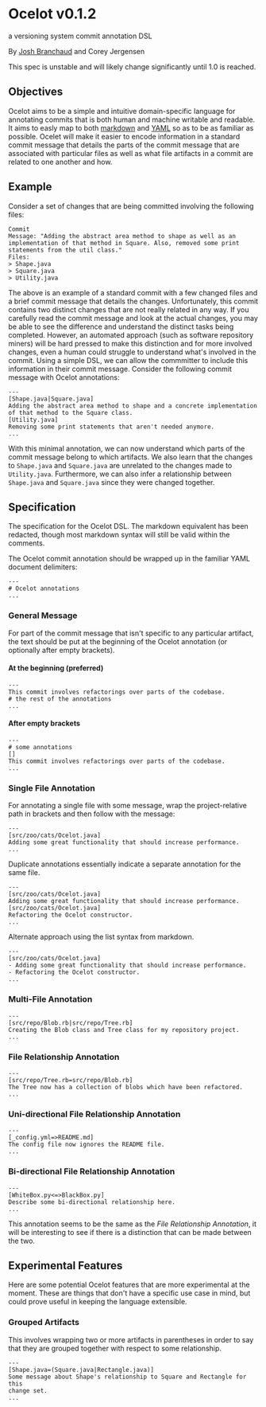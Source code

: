 # Ocelot v0.1.2

a versioning system commit annotation DSL

By [Josh Branchaud](http://joshbranchaud.com) and Corey Jergensen

This spec is unstable and will likely change significantly until 1.0 is
reached.

## Objectives

Ocelot aims to be a simple and intuitive domain-specific language for
annotating commits that is both human and machine writable and readable. It
aims to easly map to both
[markdown](http://daringfireball.net/projects/markdown/)
and [YAML](http://www.yaml.org/) so as to be as familiar as possible.
Ocelet will make it easier to encode information in a standard commit
message that details the parts of the commit message that are associated
with particular files as well as what file artifacts in a commit are related
to one another and how.

## Example

Consider a set of changes that are being committed involving the following
files:

    Commit
    Message: "Adding the abstract area method to shape as well as an
    implementation of that method in Square. Also, removed some print
    statements from the util class."
    Files:
    > Shape.java
    > Square.java
    > Utility.java

The above is an example of a standard commit with a few changed files and a
brief commit message that details the changes. Unfortunately, this commit
contains two distinct changes that are not really related in any way. If you
carefully read the commit message and look at the actual changes, you may be
able to see the difference and understand the distinct tasks being
completed. However, an automated approach (such as software repository
miners) will be hard pressed to make this distinction and for more involved
changes, even a human could struggle to understand what's involved in the
commit. Using a simple DSL, we can allow the commmitter to include this
information in their commit message. Consider the following commit message
with Ocelot annotations:

    ---
    [Shape.java|Square.java]
    Adding the abstract area method to shape and a concrete implementation
    of that method to the Square class.
    [Utility.java]
    Removing some print statements that aren't needed anymore.
    ...

With this minimal annotation, we can now understand which parts of the
commit message belong to which artifacts. We also learn that the changes to
`Shape.java` and `Square.java` are unrelated to the changes made to
`Utility.java`. Furthermore, we can also infer a relationship between
`Shape.java` and `Square.java` since they were changed together.

## Specification

The specification for the Ocelot DSL. The markdown equivalent has been
redacted, though most markdown syntax will still be valid within the
comments.

The Ocelot commit annotation should be wrapped up in the familiar YAML
document delimiters:

    ---
    # Ocelot annotations
    ...

### General Message

For part of the commit message that isn't specific to any particular
artifact, the text should be put at the beginning of the Ocelot annotation
(or optionally after empty brackets).

#### At the beginning (preferred)

    ---
    This commit involves refactorings over parts of the codebase.
    # the rest of the annotations
    ...

#### After empty brackets

    ---
    # some annotations
    []
    This commit involves refactorings over parts of the codebase.
    ...

### Single File Annotation

For annotating a single file with some message, wrap the project-relative
path in brackets and then follow with the message:

    ---
    [src/zoo/cats/Ocelot.java]
    Adding some great functionality that should increase performance.
    ...

Duplicate annotations essentially indicate a separate annotation for the same
file.

    ---
    [src/zoo/cats/Ocelot.java]
    Adding some great functionality that should increase performance.
    [src/zoo/cats/Ocelot.java]
    Refactoring the Ocelot constructor.
    ...

Alternate approach using the list syntax from markdown.

    ---
    [src/zoo/cats/Ocelot.java]
    - Adding some great functionality that should increase performance.
    - Refactoring the Ocelot constructor.
    ...

### Multi-File Annotation

    ---
    [src/repo/Blob.rb|src/repo/Tree.rb]
    Creating the Blob class and Tree class for my repository project.
    ...

### File Relationship Annotation

    ---
    [src/repo/Tree.rb=src/repo/Blob.rb]
    The Tree now has a collection of blobs which have been refactored.
    ...

### Uni-directional File Relationship Annotation

    ---
    [_config.yml=>README.md]
    The config file now ignores the README file.
    ...

### Bi-directional File Relationship Annotation

    ---
    [WhiteBox.py<=>BlackBox.py]
    Describe some bi-directional relationship here.
    ...

This annotation seems to be the same as the *File Relationship Annotation*,
it will be interesting to see if there is a distinction that can be made
between the two.

## Experimental Features

Here are some potential Ocelot features that are more experimental at the
moment. These are things that don't have a specific use case in mind, but
could prove useful in keeping the language extensible.

### Grouped Artifacts

This involves wrapping two or more artifacts in parentheses in order to say
that they are grouped together with respect to some relationship.

    ---
    [Shape.java=(Square.java|Rectangle.java)]
    Some message about Shape's relationship to Square and Rectangle for this
    change set.
    ...
